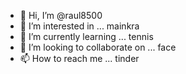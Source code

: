 - 👋 Hi, I’m @raul8500
- 👀 I’m interested in ... mainkra
- 🌱 I’m currently learning ... tennis
- 💞️ I’m looking to collaborate on ... face
- 📫 How to reach me ... tinder

<!---
raul8500/raul8500 is a ✨ special ✨ repository because its `README.md` (this file) appears on your GitHub profile.
You can click the Preview link to take a look at your changes.
--->
